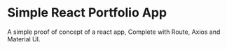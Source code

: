 # Simple React Portfolio App

A simple proof of concept of a react app,
Complete with Route, Axios and Material UI.
